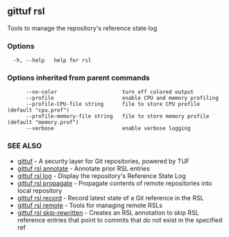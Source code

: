 ## gittuf rsl

Tools to manage the repository's reference state log

### Options

```
  -h, --help   help for rsl
```

### Options inherited from parent commands

```
      --no-color                     turn off colored output
      --profile                      enable CPU and memory profiling
      --profile-CPU-file string      file to store CPU profile (default "cpu.prof")
      --profile-memory-file string   file to store memory profile (default "memory.prof")
      --verbose                      enable verbose logging
```

### SEE ALSO

* [gittuf](gittuf.md)	 - A security layer for Git repositories, powered by TUF
* [gittuf rsl annotate](gittuf_rsl_annotate.md)	 - Annotate prior RSL entries
* [gittuf rsl log](gittuf_rsl_log.md)	 - Display the repository's Reference State Log
* [gittuf rsl propagate](gittuf_rsl_propagate.md)	 - Propagate contents of remote repositories into local repository
* [gittuf rsl record](gittuf_rsl_record.md)	 - Record latest state of a Git reference in the RSL
* [gittuf rsl remote](gittuf_rsl_remote.md)	 - Tools for managing remote RSLs
* [gittuf rsl skip-rewritten](gittuf_rsl_skip-rewritten.md)	 - Creates an RSL annotation to skip RSL reference entries that point to commits that do not exist in the specified ref

